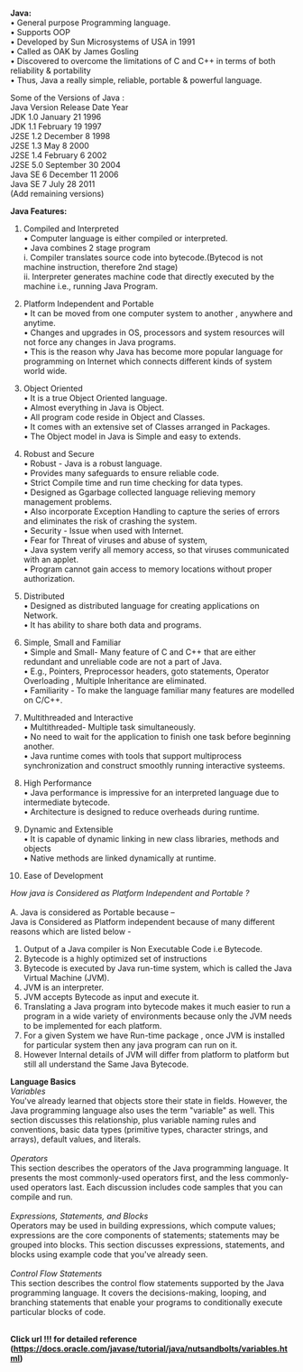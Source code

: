**Java:**<br>
•	General purpose Programming language.<br>
•	Supports OOP<br>
•	Developed by Sun Microsystems of USA in 1991<br>
•	Called  as OAK by James Gosling <br>
•	Discovered to overcome the limitations of C and C++ in terms of both reliability & portability<br>
•	Thus, Java a really simple, reliable, portable & powerful language.<br>

Some of the Versions of Java :<br>
Java Version	Release Date	Year<br>
JDK 1.0	January 21	 1996<br>
JDK 1.1	February 19	 1997<br>
J2SE 1.2	December 8	 1998<br>
J2SE 1.3	May 8	 	2000<br>
J2SE 1.4	February 6	 2002<br>
J2SE 5.0	September 30	 2004<br>
Java SE 6	December 11	 2006<br>
Java SE 7	July 28	 2011<br>
(Add remaining versions)<br>


**Java Features:**<br>

1.	Compiled and Interpreted<br>
•	Computer language is either compiled or interpreted.<br>
•	Java combines 2 stage program<br>
i.	Compiler translates source code into bytecode.(Bytecod is not machine instruction, therefore 2nd stage)<br>
ii.	Interpreter generates machine code that directly executed by the machine i.e., running Java Program.<br>

2.	Platform Independent and Portable<br>
•	It can be moved from one computer system  to another , anywhere and anytime.<br>
•	Changes and upgrades in OS, processors and system resources will not force any changes in Java programs.<br>
•	This is the reason why Java has become more popular language for programming on Internet which connects different kinds of system world wide.<br>

3.	Object Oriented<br>
•	It is a true Object Oriented language.<br>
•	Almost everything in Java is Object.<br>
•	All program code reside in Object and Classes.<br>
•	It comes with an extensive set of Classes arranged in Packages.<br>
•	The Object model in Java is Simple and easy to extends.<br>

4.	Robust and Secure<br>
•	Robust - Java is a robust language.<br>
•	Provides many safeguards to ensure reliable code.<br>
•	Strict  Compile time and run time checking for data types.<br> 
•	Designed as Ggarbage collected language relieving memory management problems.<br>
•	Also incorporate Exception Handling to capture the series of errors and eliminates the risk of crashing the system.<br>
•	Security -  Issue when used with Internet. <br>
•	Fear for Threat of viruses and abuse of system,<br>
•	Java system verify all memory access, so that viruses communicated with an applet.<br>
•	Program cannot gain access to memory locations without proper authorization.<br>

5.	Distributed<br>
•	Designed as distributed language for creating applications on Network.<br>
•	It has ability to share both data and programs.<br>

6.	Simple, Small and Familiar<br>
•	Simple and Small- Many feature of C and C++ that are either redundant and unreliable code are not a part of Java.<br>
•	E.g., Pointers, Preprocessor headers, goto statements, Operator Overloading , Multiple Inheritance are eliminated.<br>
•	Familiarity -  To make the language familiar many features are modelled  on C/C++.<br>

7.	Multithreaded and Interactive<br>
•	Multithreaded- Multiple task simultaneously.<br>
•	No need to wait for the application to finish one task before beginning another.<br>
•	Java runtime comes with tools that support multiprocess synchronization and construct smoothly running interactive systeems.<br>

8.	High Performance<br>
•	Java performance is impressive for an interpreted language due to intermediate bytecode.<br>
•	Architecture is designed to reduce overheads during runtime.<br>

9.	Dynamic and Extensible<br>
•	It is capable of dynamic linking in new class libraries, methods and objects<br>
•	Native methods are linked dynamically at runtime.<br>

10.	Ease of Development<br>


*How java is Considered as Platform Independent and Portable ?*<br>
<br>
A. Java is considered as Portable because –<br>
Java is Considered as Platform independent because of many different reasons which are listed below -<br>
1.	Output of a Java compiler is Non Executable Code i.e Bytecode.<br>
2.	Bytecode is a highly optimized set of instructions<br>
3.	Bytecode is executed by Java run-time system, which is called the Java Virtual Machine (JVM).<br>
4.	JVM is an interpreter.<br>
5.	JVM accepts Bytecode as input and execute it.<br>
6.	Translating a Java program into bytecode makes it much easier to run a program in a wide variety of environments because only the JVM needs to be implemented for each platform.<br>
7.	For a given System we have Run-time package , once JVM is installed for particular system then any java program can run on it.<br>
8.	However Internal details of  JVM will differ from platform to platform but still all understand the Same Java Bytecode.<br>
 

**Language Basics**<br>
*Variables*<br>
You've already learned that objects store their state in fields. However, the Java programming language also uses the term "variable" as well. This section discusses this relationship, plus variable naming rules and conventions, basic data types (primitive types, character strings, and arrays), default values, and literals.<br><br>
*Operators*<br>
This section describes the operators of the Java programming language. It presents the most commonly-used operators first, and the less commonly-used operators last. Each discussion includes code samples that you can compile and run.<br><br>
*Expressions, Statements, and Blocks*<br>
Operators may be used in building expressions, which compute values; expressions are the core components of statements; statements may be grouped into blocks. This section discusses expressions, statements, and blocks using example code that you've already seen.<br><br>
*Control Flow Statements*<br>
This section describes the control flow statements supported by the Java programming language. It covers the decisions-making, looping, and branching statements that enable your programs to conditionally execute particular blocks of code.<br><br>

**Click url !!! for detailed reference (https://docs.oracle.com/javase/tutorial/java/nutsandbolts/variables.html)**
